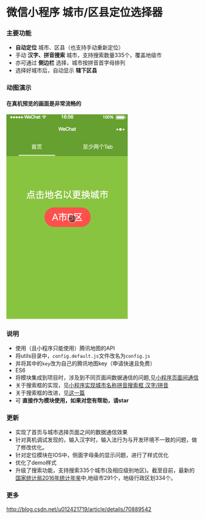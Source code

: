 # 微信小程序 城市/区县定位选择器

### 主要功能
* **自动定位** 城市、区县（也支持手动重新定位）
* 手动 **汉字、拼音搜索** 城市，支持搜索数量335个，覆盖地级市
* 亦可通过 **侧边栏** 选择，城市按拼音首字母排列
* 选择好城市后，自动显示 **辖下区县**

### 动图演示
#### 在真机预览的画面是非常流畅的
![image](./citySelectorDemo.gif)

### 说明
* 使用（且小程序只能使用）腾讯地图的API
* 将utils目录中，`config.default.js`文件改名为`config.js`
* 并将其中的`key`改为自己的腾讯地图key（申请快速且免费）
* ES6
* 将模块集成到项目时，涉及到不同页面间数据通信的问题,见[小程序页面间通信](http://blog.csdn.net/beijiyang999/article/details/73109815)
* 关于搜索框的实现，见[小程序实现城市名称拼音搜索框 汉字/拼音](http://blog.csdn.net/beijiyang999/article/details/73135682)
* 关于搜索框的改进，见[这一篇](http://blog.csdn.net/beijiyang999/article/details/77985416)
* 可 **直接作为模块使用，如果对您有帮助，请star**

### 更新
* 实现了首页与城市选择页面之间的数据通信效果
* 针对真机调试发现的，输入汉字时，输入法行为与开发环境不一致的问题，做了修改优化。
* 针对定位模块在IOS中，侧面字母条的显示问题，进行了样式优化
* 优化了demo样式
* 升级了搜索功能，支持搜索335个城市(及相应级别地区)。截至目前，最新的[国家统计局2016年统计年鉴](http://www.stats.gov.cn/tjsj/ndsj/2016/indexch.htm)中,地级市291个，地级行政区划334个。

### 更多
http://blog.csdn.net/u012421719/article/details/70889542
